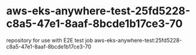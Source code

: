 # aws-eks-anywhere-test-25fd5228-c8a5-47e1-8aaf-8bcde1b17ce3-70
repository for use with E2E test job aws-eks-anywhere-test:25fd5228-c8a5-47e1-8aaf-8bcde1b17ce3-70
